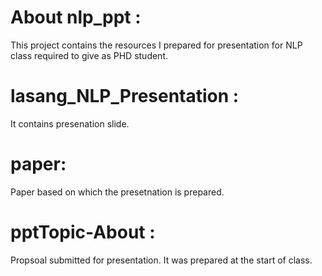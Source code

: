 # About nlp_ppt :
This project contains the resources I prepared for presentation for NLP class required to give as PHD student.

# lasang_NLP_Presentation : 
It contains presenation slide.

# paper: 
Paper based on which the presetnation is prepared.

# pptTopic-About : 
Propsoal submitted for presentation. It was prepared at the start of class.
